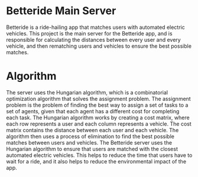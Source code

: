 # Betteride Main Server
Betteride is a ride-hailing app that matches users with automated electric vehicles. 
This project is the main server for the Betteride app, and is responsible for calculating the distances between every user and every vehicle, and then rematching users and vehicles to ensure the best possible matches.
# Algorithm
The server uses the Hungarian algorithm, which is a combinatorial optimization algorithm that solves the assignment problem. The assignment problem is the problem of finding the best way to assign a set of tasks to a set of agents, given that each agent has a different cost for completing each task.
The Hungarian algorithm works by creating a cost matrix, where each row represents a user and each column represents a vehicle. The cost matrix contains the distance between each user and each vehicle. The algorithm then uses a process of elimination to find the best possible matches between users and vehicles.
The Betteride server uses the Hungarian algorithm to ensure that users are matched with the closest automated electric vehicles. This helps to reduce the time that users have to wait for a ride, and it also helps to reduce the environmental impact of the app.

